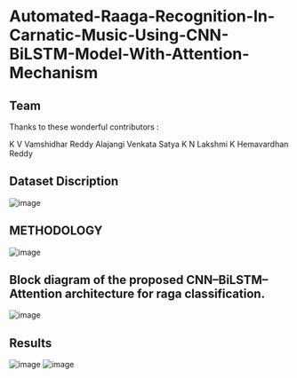# Automated-Raaga-Recognition-In-Carnatic-Music-Using-CNN-BiLSTM-Model-With-Attention-Mechanism

## Team
Thanks to these wonderful contributors :

K V Vamshidhar Reddy
Alajangi Venkata Satya 
K N Lakshmi
K Hemavardhan Reddy


## Dataset Discription

![image](https://github.com/user-attachments/assets/6f85d189-1a3a-46f1-b63c-1cc261e09cb3)

##  METHODOLOGY

 ![image](https://github.com/user-attachments/assets/890e21f7-2e23-4c2c-b8ff-4b2fe96edc64)

 ## Block diagram of the proposed CNN–BiLSTM–Attention architecture for raga classification.
 ![image](https://github.com/user-attachments/assets/6216305b-e700-485a-88f1-334efeeea02a)

## Results

![image](https://github.com/user-attachments/assets/52e4e6af-d907-4185-a086-30840d11165e)
![image](https://github.com/user-attachments/assets/e45939cd-565c-4bcd-8f86-6dc23662fb5a)
